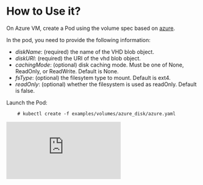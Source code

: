 # How to Use it?

On Azure VM, create a Pod using the volume spec based on [azure](azure.yaml).

In the pod, you need to provide the following information:

- *diskName*:  (required) the name of the VHD blob object.
- *diskURI*: (required) the URI of the vhd blob object.
- *cachingMode*: (optional) disk caching mode. Must be one of None, ReadOnly, or ReadWrite. Default is None.
- *fsType*:  (optional) the filesytem type to mount. Default is ext4.
- *readOnly*: (optional) whether the filesystem is used as readOnly. Default is false.


Launch the Pod:

```console
    # kubectl create -f examples/volumes/azure_disk/azure.yaml
```

<!-- BEGIN MUNGE: GENERATED_ANALYTICS -->
[![Analytics](https://kubernetes-site.appspot.com/UA-36037335-10/GitHub/examples/volumes/azure_disk/README.md?pixel)]()
<!-- END MUNGE: GENERATED_ANALYTICS -->
